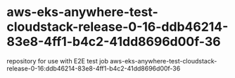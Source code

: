 # aws-eks-anywhere-test-cloudstack-release-0-16-ddb46214-83e8-4ff1-b4c2-41dd8696d00f-36
repository for use with E2E test job aws-eks-anywhere-test-cloudstack-release-0-16:ddb46214-83e8-4ff1-b4c2-41dd8696d00f-36
